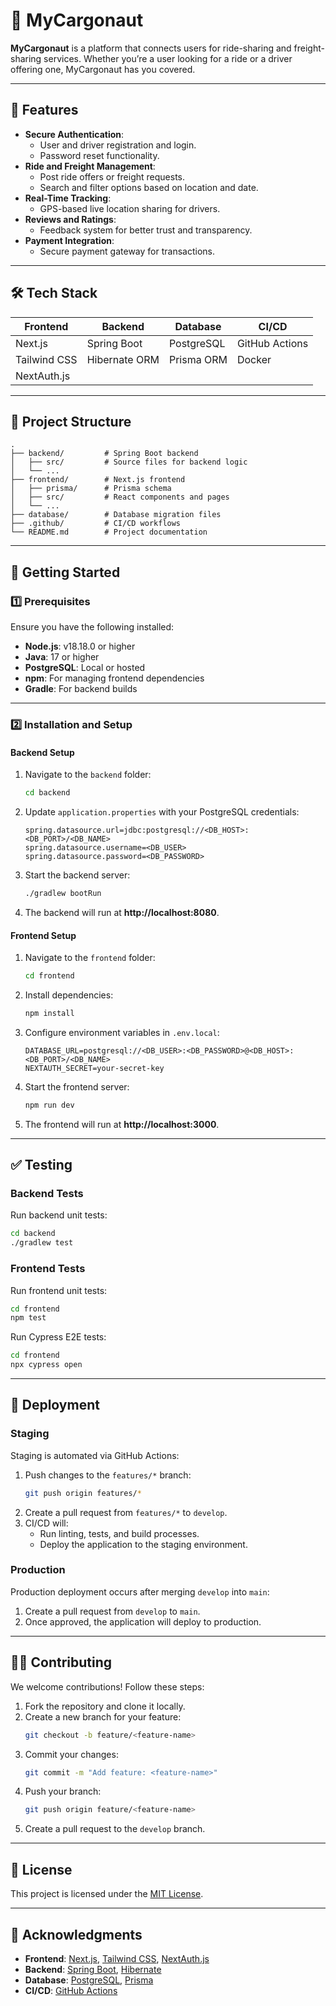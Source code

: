 # 🚀 MyCargonaut

**MyCargonaut** is a platform that connects users for ride-sharing and freight-sharing services. Whether you’re a user looking for a ride or a driver offering one, MyCargonaut has you covered.

---

## 🌟 Features

- **Secure Authentication**:
  - User and driver registration and login.
  - Password reset functionality.
- **Ride and Freight Management**:
  - Post ride offers or freight requests.
  - Search and filter options based on location and date.
- **Real-Time Tracking**:
  - GPS-based live location sharing for drivers.
- **Reviews and Ratings**:
  - Feedback system for better trust and transparency.
- **Payment Integration**:
  - Secure payment gateway for transactions.

---

## 🛠 Tech Stack

| **Frontend**      | **Backend**         | **Database**    | **CI/CD**          |
|--------------------|---------------------|-----------------|--------------------|
| Next.js            | Spring Boot        | PostgreSQL      | GitHub Actions     |
| Tailwind CSS       | Hibernate ORM      | Prisma ORM      | Docker             |
| NextAuth.js        |                    |                 |                    |

---

## 📁 Project Structure


```plaintext
.
├── backend/         # Spring Boot backend
│   ├── src/         # Source files for backend logic
│   └── ...
├── frontend/        # Next.js frontend
│   ├── prisma/      # Prisma schema
│   ├── src/         # React components and pages
│   └── ...
├── database/        # Database migration files
├── .github/         # CI/CD workflows
└── README.md        # Project documentation
```

---

## 🚀 Getting Started

### 1️⃣ Prerequisites

Ensure you have the following installed:
- **Node.js**: v18.18.0 or higher
- **Java**: 17 or higher
- **PostgreSQL**: Local or hosted
- **npm**: For managing frontend dependencies
- **Gradle**: For backend builds

---

### 2️⃣ Installation and Setup

#### **Backend Setup**
1. Navigate to the `backend` folder:
   ```bash
   cd backend
   ```
2. Update `application.properties` with your PostgreSQL credentials:
   ```properties
   spring.datasource.url=jdbc:postgresql://<DB_HOST>:<DB_PORT>/<DB_NAME>
   spring.datasource.username=<DB_USER>
   spring.datasource.password=<DB_PASSWORD>
   ```
3. Start the backend server:
   ```bash
   ./gradlew bootRun
   ```
4. The backend will run at **http://localhost:8080**.

#### **Frontend Setup**
1. Navigate to the `frontend` folder:
   ```bash
   cd frontend
   ```
2. Install dependencies:
   ```bash
   npm install
   ```
3. Configure environment variables in `.env.local`:
   ```plaintext
   DATABASE_URL=postgresql://<DB_USER>:<DB_PASSWORD>@<DB_HOST>:<DB_PORT>/<DB_NAME>
   NEXTAUTH_SECRET=your-secret-key
   ```
4. Start the frontend server:
   ```bash
   npm run dev
   ```
5. The frontend will run at **http://localhost:3000**.

---

## ✅ Testing

### Backend Tests
Run backend unit tests:
```bash
cd backend
./gradlew test
```

### Frontend Tests
Run frontend unit tests:
```bash
cd frontend
npm test
```

Run Cypress E2E tests:
```bash
cd frontend
npx cypress open
```

---

## 🚢 Deployment

### Staging
Staging is automated via GitHub Actions:
1. Push changes to the `features/*` branch:
   ```bash
   git push origin features/*
   ```
2. Create a pull request from `features/*` to `develop`.
3. CI/CD will:
   - Run linting, tests, and build processes.
   - Deploy the application to the staging environment.

### Production
Production deployment occurs after merging `develop` into `main`:
1. Create a pull request from `develop` to `main`.
2. Once approved, the application will deploy to production.

---

## 🧑‍💻 Contributing

We welcome contributions! Follow these steps:

1. Fork the repository and clone it locally.
2. Create a new branch for your feature:
   ```bash
   git checkout -b feature/<feature-name>
   ```
3. Commit your changes:
   ```bash
   git commit -m "Add feature: <feature-name>"
   ```
4. Push your branch:
   ```bash
   git push origin feature/<feature-name>
   ```
5. Create a pull request to the `develop` branch.

---

## 📜 License

This project is licensed under the [MIT License](LICENSE).

---

## 🙏 Acknowledgments

- **Frontend**: [Next.js](https://nextjs.org/), [Tailwind CSS](https://tailwindcss.com/), [NextAuth.js](https://next-auth.js.org/)
- **Backend**: [Spring Boot](https://spring.io/projects/spring-boot), [Hibernate](https://hibernate.org/)
- **Database**: [PostgreSQL](https://www.postgresql.org/), [Prisma](https://www.prisma.io/)
- **CI/CD**: [GitHub Actions](https://github.com/features/actions)
```


